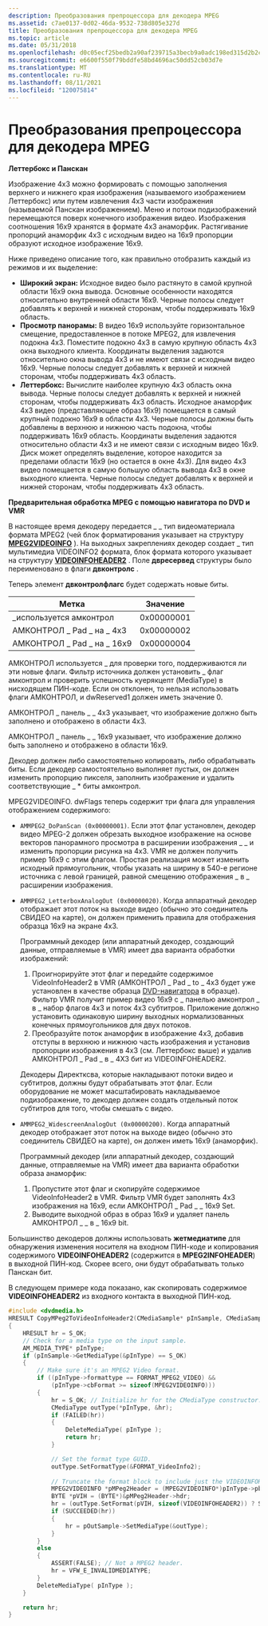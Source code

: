```yaml
---
description: Преобразования препроцессора для декодера MPEG
ms.assetid: c7ae0137-0d02-46da-9532-738d805e327d
title: Преобразования препроцессора для декодера MPEG
ms.topic: article
ms.date: 05/31/2018
ms.openlocfilehash: d0c05ecf25bedb2a90af239715a3becb9a0adc198ed315d2b2c4deea4b380711
ms.sourcegitcommit: e6600f550f79bddfe58bd4696ac50dd52cb03d7e
ms.translationtype: MT
ms.contentlocale: ru-RU
ms.lasthandoff: 08/11/2021
ms.locfileid: "120075814"
---
```

# <a name="mpeg-decoder-preprocessing-transformations"></a>Преобразования препроцессора для декодера MPEG

**Леттербокс и Панскан**

Изображение 4x3 можно формировать с помощью заполнения верхнего и нижнего края изображения (называемого изображением Леттербокс) или путем извлечения 4x3 части изображения (называемой Панскан изображением). Меню и потоки подизображений перемещаются поверх конечного изображения видео. Изображения соотношения 16x9 хранятся в формате 4x3 анаморфик. Растягивание пропорций анаморфик 4x3 с исходным видео на 16x9 пропорции образуют исходное изображение 16x9.

Ниже приведено описание того, как правильно отобразить каждый из режимов и их выделение:

-   **Широкий экран:** Исходное видео было растянуто в самой крупной области 16x9 окна вывода. Основные особенности находятся относительно внутренней области 16x9. Черные полосы следует добавлять к верхней и нижней сторонам, чтобы поддерживать 16x9 область.
-   **Просмотр панорамы:** В видео 16x9 используйте горизонтальное смещение, предоставленное в потоке MPEG2, для извлечения подокна 4x3. Поместите подокно 4x3 в самую крупную область 4x3 окна выходного клиента. Координаты выделения задаются относительно окна вывода 4x3 и не имеют связи с исходным видео 16x9. Черные полосы следует добавлять к верхней и нижней сторонам, чтобы поддерживать 4x3 область.
-   **Леттербокс:** Вычислите наиболее крупную 4x3 область окна вывода. Черные полосы следует добавлять к верхней и нижней сторонам, чтобы поддерживать 4x3 область. Исходное анаморфик 4x3 видео (представляющее образ 16x9) помещается в самый крупный подокно 16x9 в области 4x3. Черные полосы должны быть добавлены в верхнюю и нижнюю часть подокна, чтобы поддерживать 16x9 область. Координаты выделения задаются относительно области 4x3 и не имеют связи с исходным видео 16x9. Диск может определять выделение, которое находится за пределами области 16x9 (но остается в окне 4x3). Для видео 4x3 видео помещается в самую большую область вывода 4x3 в окне выходного клиента. Черные полосы следует добавлять к верхней и нижней сторонам, чтобы поддерживать 4x3 область.

**Предварительная обработка MPEG с помощью навигатора по DVD и VMR**

В настоящее время декодеру передается \_ \_ тип видеоматериала формата MPEG2 (чей блок форматирования указывает на структуру [**MPEG2VIDEOINFO**](/previous-versions/windows/desktop/api/dvdmedia/ns-dvdmedia-mpeg2videoinfo) ). На выходных закреплениях декодер создает \_ тип мультимедиа VIDEOINFO2 формата, блок формата которого указывает на структуру [**VIDEOINFOHEADER2**](/previous-versions/windows/desktop/api/dvdmedia/ns-dvdmedia-videoinfoheader2) . Поле **двресервед** структуры было переименовано в флаги **двконтролс** .

Теперь элемент **двконтролфлагс** будет содержать новые биты.



| Метка | Значение |
|--------------------------|------------|
| \_используется амконтрол          | 0x00000001 |
| АМКОНТРОЛ \_ Pad \_ на \_ 4x3  | 0x00000002 |
| АМКОНТРОЛ \_ Pad \_ на \_ 16x9 | 0x00000004 |



 

АМКОНТРОЛ используется \_ для проверки того, поддерживаются ли эти новые флаги. Фильтр источника должен установить \_ флаг амконтрол и проверить успешность куерякцепт (MediaType) в нисходящем ПИН-коде. Если он отклонен, то нельзя использовать флаги АМКОНТРОЛ, и dwReserved1 должен иметь значение 0.

АМКОНТРОЛ \_ панель \_ \_ 4x3 указывает, что изображение должно быть заполнено и отображено в области 4x3.

АМКОНТРОЛ \_ панель \_ \_ 16x9 указывает, что изображение должно быть заполнено и отображено в области 16x9.

Декодер должен либо самостоятельно копировать, либо обрабатывать биты. Если декодер самостоятельно выполняет пустых, он должен изменить пропорцию пикселя, заполнить изображение и удалить соответствующие \_ \* биты амконтрол.

MPEG2VIDEOINFO. dwFlags теперь содержит три флага для управления отображением содержимого:

-   `AMMPEG2_DoPanScan (0x00000001)`. Если этот флаг установлен, декодер видео MPEG-2 должен обрезать выходное изображение на основе векторов панорамного просмотра в расширении изображения \_ \_ и изменить пропорции рисунка на 4x3. VMR не должен получить пример 16x9 с этим флагом. Простая реализация может изменить исходный прямоугольник, чтобы указать на ширину в 540-е регионе источника с левой границей, равной смещению отображения \_ в \_ расширении изображения.
-   `AMMPEG2_LetterboxAnalogOut (0x00000020)`. Когда аппаратный декодер отображает этот поток на выходе видео (обычно это соединитель СВИДЕО на карте), он должен применить правила для отображения образца 16x9 на экране 4x3.

    Программный декодер (или аппаратный декодер, создающий данные, отправляемые в VMR) имеет два варианта обработки изображений:

    1.  Проигнорируйте этот флаг и передайте содержимое VideoInfoHeader2 в VMR (АМКОНТРОЛ \_ Pad \_ to \_ 4x3 будет уже установлен в качестве образца [DVD-навигатора](dvd-navigator-filter.md) в образце). Фильтр VMR получит пример видео 16x9 с \_ панелью амконтрол \_ в \_ набор флагов 4x3 и поток 4x3 субтитров. Приложение должно установить одинаковую ширину выходных нормализованных конечных прямоугольников для двух потоков.
    2.  Преобразуйте поток анаморфик в изображение 4x3, добавив отступы в верхнюю и нижнюю часть изображения и установив пропорции изображения в 4x3 (см. Леттербокс выше) и удалив АМКОНТРОЛ \_ Pad \_ в \_ 4X3 бит из VIDEOINFOHEADER2.

    Декодеры Директксва, которые накладывают потоки видео и субтитров, должны будут обрабатывать этот флаг. Если оборудование не может масштабировать накладываемое подизображение, то декодер должен создать отдельный поток субтитров для того, чтобы смешать с видео.

-   `AMMPEG2_WidescreenAnalogOut (0x00000200)`. Когда аппаратный декодер отображает этот поток на выходе видео (обычно это соединитель СВИДЕО на карте), он должен иметь 16x9 (анаморфик).

    Программный декодер (или аппаратный декодер, создающий данные, отправляемые на VMR) имеет два варианта обработки образа анаморфик:

    1.  Пропустите этот флаг и скопируйте содержимое VideoInfoHeader2 в VMR. Фильтр VMR будет заполнять 4x3 изображения на 16x9, если АМКОНТРОЛ \_ Pad \_ \_ 16x9 Set.
    2.  Выводите выходной образ в образ 16x9 и удаляет панель АМКОНТРОЛ \_ \_ в \_ 16x9 bit.

Большинство декодеров должны использовать **жетмедиатипе** для обнаружения изменения носителя на входном ПИН-коде и копирования содержимого **VIDEOINFOHEADER2** (содержится в **MPEG2INFOHEADER**) в выходной ПИН-код. Скорее всего, они будут обрабатывать только Панскан бит.

В следующем примере кода показано, как скопировать содержимое **VIDEOINFOHEADER2** из входного контакта в выходной ПИН-код.


```C++
#include <dvdmedia.h>
HRESULT CopyMPeg2ToVideoInfoHeader2(CMediaSample* pInSample, CMediaSample* pOutSample)
{
    HRESULT hr = S_OK;
    // Check for a media type on the input sample.
    AM_MEDIA_TYPE* pInType;
    if (pInSample->GetMediaType(&pInType) == S_OK) 
    {
        // Make sure it's an MPEG2 Video format.
        if ((pInType->formattype == FORMAT_MPEG2_VIDEO) &&
            (pInType->cbFormat >= sizeof(MPEG2VIDEOINFO)))
        {
            hr = S_OK; // Initialize hr for the CMediaType constructor.
            CMediaType outType(*pInType, &hr);
            if (FAILED(hr))
            {
                DeleteMediaType( pInType );
                return hr;
            }

            // Set the format type GUID.
            outType.SetFormatType(&FORMAT_VideoInfo2);
                
            // Truncate the format block to include just the VIDEOINFOHEADER part.
            MPEG2VIDEOINFO *pMPeg2Header = (MPEG2VIDEOINFO*)pInType->pbFormat;
            BYTE *pVIH = (BYTE*)&pMPeg2Header->hdr;
            hr = (outType.SetFormat(pVIH, sizeof(VIDEOINFOHEADER2)) ? S_OK : E_OUTOFMEMORY);
            if (SUCCEEDED(hr))
            {
                hr = pOutSample->SetMediaType(&outType);
            }
        } 
        else 
        {
            ASSERT(FALSE); // Not a MPEG2 header.
            hr = VFW_E_INVALIDMEDIATYPE;
        }
        DeleteMediaType( pInType );
    } 

    return hr;
}
```



 

 



